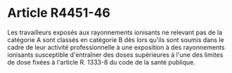 # Article R4451-46

Les travailleurs exposés aux rayonnements ionisants ne relevant pas de la catégorie A sont classés en catégorie B dès lors qu'ils sont soumis dans le cadre de leur activité professionnelle à une exposition à des rayonnements ionisants susceptible d'entraîner des doses supérieures à l'une des limites de dose fixées à l'article R. 1333-8 du code de la santé publique.